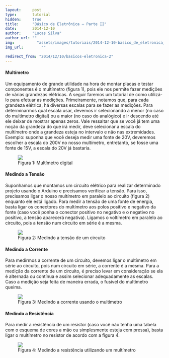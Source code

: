 ```yaml
---
layout:     post
type:       tutorial
hidden:     true
title:      "Básico de Eletrônica – Parte II"
date:       2014-12-10
author:     "Lucas Silva"
author_url: ""
img: 	      "assets/images/tutoriais/2014-12-10-basico_de_eletronica_parte_2/digital-multimeter.jpg"
img_url: 		""

redirect_from: "2014/12/10/basicos-eletronica-2"
---
```


#### Multímetro

Um equipamento de grande utilidade na hora de montar placas e testar componentes é o multímetro (figura 1), pois ele nos permite fazer medições de várias grandezas elétricas. A seguir faremos um tutorial de como utilizá-lo para efetuar as medições. Primeiramente, notamos que, para cada grandeza elétrica, há diversas escalas para se fazer as medições. Para determinarmos qual escala usar, devemos ir selecionando a menor (no caso do multímetro digital) ou a maior (no caso do analógico) e ir descendo até ele deixar de mostrar apenas zeros. Vale ressaltar que se você já tem uma noção da grandeza do que irá medir, deve selecionar a escala do multímetro onde a grandeza esteja no intervalo e não nas extremidades. Exemplo: suponha que você deseja medir uma fonte de 20V, deveremos escolher a escala do 200V no nosso multímetro, entretanto, se fosse uma fonte de 15V, a escala do 20V já bastaria.

<div class="img-container">
  <figure>
    <img src="{{ site.baseurl }}/assets/images/tutoriais/2014-12-10-basico_de_eletronica_parte_2/DP1000-031-XINDAR-100.jpg">
    <figcaption>Figura 1: Multímetro digital</figcaption>
  </figure>
</div>

#### Medindo a Tensão

Suponhamos que montamos um circuito elétrico para realizar determinado projeto usando o Arduino e precisamos verificar a tensão. Para isso, precisamos ligar o nosso multímetro em paralelo ao circuito (figura 2) enquanto ele está ligado. Para medir a tensão de uma fonte de energia, basta ligar os conectores do multímetro aos polos positivo e negativo da fonte (caso você ponha o conector positivo no negativo e o negativo no positivo, a tensão aparecerá negativa). Ligamos o voltímetro em paralelo ao circuito, pois a tensão num circuito em série é a mesma.

<div class="img-container">
  <figure>
    <img src="{{ site.baseurl }}/assets/images/tutoriais/2014-12-10-basico_de_eletronica_parte_2/measuring-voltage.gif">
    <figcaption>Figura 2: Medindo a tensão de um circuito</figcaption>
  </figure>
</div>

#### Medindo a Corrente

Para medirmos a corrente de um circuito, devemos ligar o multímetro em série ao circuito, pois num circuito em série, a corrente é a mesma. Para a medição da corrente de um circuito, é preciso levar em consideração se ela é alternada ou contínua e assim selecionar adequadamente as escalas. Caso a medição seja feita de maneira errada, o fusível do multímetro queima.

<div class="img-container">
  <figure>
    <img src="{{ site.baseurl }}/assets/images/tutoriais/2014-12-10-basico_de_eletronica_parte_2/CJni.jpg">
    <figcaption>Figura 3: Medindo a corrente usando o multímetro</figcaption>
  </figure>
</div>

#### Medindo a Resistência

Para medir a resistência de um resistor (caso você não tenha uma tabela com o esquema de cores a mão ou simplesmente esteja com pressa), basta ligar o multímetro no resistor de acordo com a figura 4.

<div class="img-container">
  <figure>
    <img src="{{ site.baseurl }}/assets/images/tutoriais/2014-12-10-basico_de_eletronica_parte_2/multimeters-resistance-measurement.jpg">
    <figcaption>Figura 4: Medindo a resistência utilizando um multímetro</figcaption>
  </figure>
</div>
